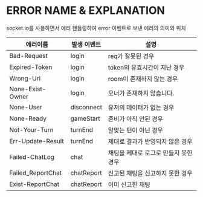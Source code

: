 # ERROR NAME & EXPLANATION

socket.io를 사용하면서 에러 핸들링하여 error 이벤트로 보낸 에러의 의미와 위치

에러이름|발생 이벤트|설명|
|------|---|---|
| Bad-Request       |login      |req가 잘못된 경우             |
| Expired-Token     |login      |token의 유효시간이 지난 경우   |
| Wrong-Url         |login      |room이 존재하지 않는 경우|
| None-Exist-Owner  |login      |오너가 존재하지 않습니다.|
|  None-User        |disconnect |유저의 데이터가 없는 경우|
| None-Ready        |gameStart  |준비가 아직 안된 경우|
| Not-Your-Turn     |turnEnd    |알맞는 턴이 아닌 경우|
| Err-Update-Result |turnEnd    |제대로 결과가 반영되지 않은 경우|
| Failed-ChatLog    |chat       |채팅을 제대로 로그로 만들지 못한 경우|
| Failed_ReportChat |chatReport |신고된 채팅을 신고하지 못한 경우|
| Exist-ReportChat  |chatReport |이미 신고한 채팅|